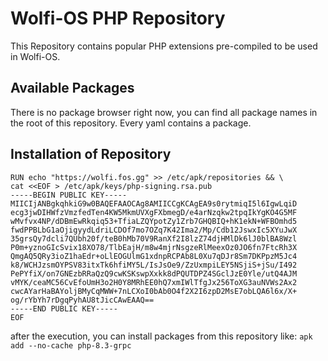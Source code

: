 # Wolfi-OS PHP Repository

This Repository contains popular PHP extensions pre-compiled to be used in Wolfi-OS.

## Available Packages

There is no package browser right now, you can find all package names in the root of this repository. Every yaml contains a package.

## Installation of Repository

```docker
RUN echo "https://wolfi.fos.gg" >> /etc/apk/repositories && \
cat <<EOF > /etc/apk/keys/php-signing.rsa.pub
-----BEGIN PUBLIC KEY-----
MIICIjANBgkqhkiG9w0BAQEFAAOCAg8AMIICCgKCAgEA9s0rytmiqI5l6IgwLqiD
ecg3jwDIHWfzVmzfedTen4KW5MkmUVXgFXbmegD/e4arNzqkw2tpqIkYgKO4G5MF
wMvfvx4NP/dDBmEwRkqiq53+TfiaLZQYpotZy1Zrb7GHQBIQ+hK1ekN+WFBOmhd5
fwdPPBLbG1aOjigyydLdriLCDOf7mo7OZq7K42Ima2/Mp/Cdb12JswxIc5XYuJwX
35grsQy7dcli7QUbh20f/teB0hMb70V9RanXf2I8lzZ74djHMlDk6lJ0blBA8Wzl
P0m+yznoGIcSvix18XO78/TlbEajH/m8w4mjrNsgzeRlMeexOz0JO6fn7FtcRh3X
QmgAQ5QRy3ioZ1haEdr+oLlEOGUlmG1xdnpRCPAb8L0Xu7qDJr8Sm7DKPpzM5Jc4
k8/WCHJzsmOYPSV83itxTk6hfiMY5L/IsJsOe9/ZzUxmpiLEY5NSjiS+jSu/I492
PePYfiX/on7GNEzbRRaQzQ9cwKSKswpXxkk8dPQUTDPZ4SGclJzE0Yle/utQ4AJM
vMYK/ceaMC56CvEfoUmH3o2H0Y8MRhEE0hQ7xmIWlTfgJx256ToXG3auNVWs2Ax2
cwcAYarHaBAYoljBMyCqMWW+7nLCXoI0bAb0O4f2X2I6zpD2MsE7obLQA6l6x/X+
og/rYbYh7rDgqPyhAU8tJicCAwEAAQ==
-----END PUBLIC KEY-----
EOF
```

after the execution, you can install packages from this repository like: `apk add --no-cache php-8.3-grpc`
